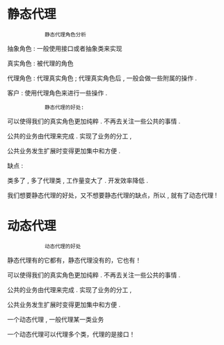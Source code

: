<H1>静态代理</H1>

                静态代理角色分析

抽象角色 : 一般使用接口或者抽象类来实现

真实角色 : 被代理的角色

代理角色 : 代理真实角色 ; 代理真实角色后 , 一般会做一些附属的操作 .

客户  :  使用代理角色来进行一些操作 .

                静态代理的好处:

可以使得我们的真实角色更加纯粹 . 不再去关注一些公共的事情 .

公共的业务由代理来完成 . 实现了业务的分工 ,

公共业务发生扩展时变得更加集中和方便 .

缺点 :

类多了 , 多了代理类 , 工作量变大了 . 开发效率降低 .

我们想要静态代理的好处，又不想要静态代理的缺点，所以 , 就有了动态代理 !

<h1>动态代理</h1>

                动态代理的好处
静态代理有的它都有，静态代理没有的，它也有！

可以使得我们的真实角色更加纯粹 . 不再去关注一些公共的事情 .

公共的业务由代理来完成 . 实现了业务的分工 ,

公共业务发生扩展时变得更加集中和方便 .

一个动态代理 , 一般代理某一类业务

一个动态代理可以代理多个类，代理的是接口！